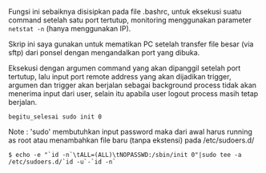 Fungsi ini sebaiknya disisipkan pada file .bashrc, untuk eksekusi suatu command setelah satu port tertutup, monitoring menggunakan parameter `netstat -n` (hanya menggunakan IP).

Skrip ini saya gunakan untuk mematikan PC setelah transfer file besar (via sftp) dari ponsel dengan mengandalkan port yang dibuka.

Eksekusi dengan argumen command yang akan dipanggil setelah port tertutup, lalu input port remote address yang akan dijadikan trigger, argumen dan trigger akan berjalan sebagai background process tidak akan menerima input dari user, selain itu apabila user logout process masih tetap berjalan.

`begitu_selesai sudo init 0`

Note : 'sudo' membutuhkan input password maka dari awal harus running as root atau menambahkan file baru (tanpa ekstensi) pada /etc/sudoers.d/

```$ echo -e "`id -n`\tALL=(ALL)\tNOPASSWD:/sbin/init 0"|sudo tee -a /etc/sudoers.d/`id -u`-`id -n` ```
